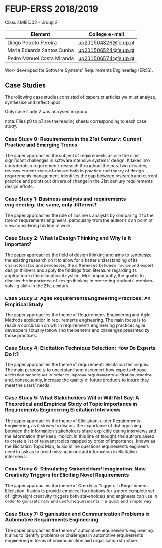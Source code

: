 # FEUP-ERSS 2018/2019
Class 4MIEIC02 - Group 2

Element | College e-mail
--------|----------------
Diogo Peixoto Pereira | up201504326@fe.up.pt
Maria Eduarda Santos Cunha | up201506524@fe.up.pt
Pedro Manuel Costa Miranda | up201506574@fe.up.pt

Work developed for Software Systems' Requirements Engineering (ERSS).

## Case Studies
The following case studies consisted of papers or articles we must analyse, synthesise and reflect upon.

Only case study 2 was analysed in group.

note: Files p0 to p7 are the reading sheets corresponding to each case study.

### Case Study 0: Requirements in the 21st Century: Current Practice and Emerging Trends
The paper approaches the subject of requirements as one the most significant challenges in software intensive systems’ design.
It takes into consideration requirements research throughout the past two decades, reviews current state-of-the-art both in practice and theory of design requirements management, identifies the gap between research and current practice and points out drivers of change in the 21st century requirements design efforts.

### Case Study 1: Business analysis and requirements engineering: the same, only different?
The paper approaches the role of business analysts by comparing it to the role of requirements engineers, particularly from the author’s own point of view considering his line of work.

### Case Study 2: What Is Design Thinking and Why Is It Important?
The paper approaches the field of design thinking and aims to synthesize the existing research on it to allow for a better understanding of its characteristics and processes, the differences between novice and expert design thinkers and apply the findings from literature regarding its application to the educational system.
Most importantly, the goal is to discuss the importance of design thinking in promoting students’ problem-solving skills in the 21st century.

### Case Study 3: Agile Requirements Engineering Practices: An Empirical Study
The paper approaches the theme of Requirements Engineering and Agile Methods application in requirements engineering.
The main focus is to reach a conclusion on which requirements engineering practices agile developers actually follow and the benefits and challenges presented by those practices.

### Case Study 4: Elicitation Technique Selection: How Do Experts Do It?
The paper approaches the theme of requirements elicitation techniques.
The main purpose is to understand and document how experts choose elicitation techniques in order to improve requirements elicitation practice and, consequently, increase the quality of future products to insure they meet the users’ needs.

### Case Study 5: What Stakeholders Will or Will Not Say: A Theoretical and Empirical Study of Topic Importance in Requirements Engineering Elicitation Interviews
The paper approaches the theme of Elicitation, under Requirements Engineering, as it strives to discuss the importance of distinguishing between the information stakeholders share explicitly during interviews and the information they keep implicit. In this line of thought, the authors aimed to create a list of relevant topics mapped by order of importance, known as the Elicitation Topic Map, to aid in the questions requirements engineers need to ask as to avoid missing important information in elicitation interviews.

### Case Study 6: Stimulating Stakeholders' Imagination: New Creativity Triggers for Eliciting Novel Requirements
The paper approaches the theme of Creativity Triggers in Requirements Elicitation. It aims to provide empirical foundations for a more complete set of lightweight creativity triggers both stakeholders and engineers can use in order to generate new and useful requirements in a quick and simple way.

### Case Study 7: Organisation and Communication Problems in Automotive Requirements Engineering
The paper approaches the theme of automotive requirements engineering. It aims to identify problems or challenges in automotive requirements engineering in terms of communication and organisation structure.
